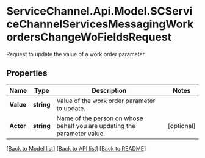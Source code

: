 # ServiceChannel.Api.Model.SCServiceChannelServicesMessagingWorkordersChangeWoFieldsRequest
Request to update the value of a work order parameter.

## Properties

Name | Type | Description | Notes
------------ | ------------- | ------------- | -------------
**Value** | **string** | Value of the work order parameter to update. | 
**Actor** | **string** | Name of the person on whose behalf you are updating the parameter value. | [optional] 

[[Back to Model list]](../README.md#documentation-for-models) [[Back to API list]](../README.md#documentation-for-api-endpoints) [[Back to README]](../README.md)

